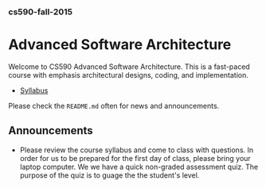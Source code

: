 ### cs590-fall-2015

# Advanced Software Architecture

Welcome to CS590 Advanced Software Architecture. This is a fast-paced course with emphasis architectural designs, coding, and implementation.

* [Syllabus](Syllabus.md)

Please check the `README.md` often for news and announcements.

## Announcements

* Please review the course syllabus and come to class with questions.  In order for us to be prepared for the first day of class, please bring your laptop computer.  We we have a quick non-graded assessment quiz.  The purpose of the quiz is to guage the the student's level.
